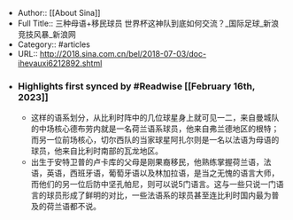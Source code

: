 - Author:: [[About Sina]]
- Full Title:: 三种母语+移民球员 世界杯这神队到底如何交流？_国际足球_新浪竞技风暴_新浪网
- Category:: #articles
- URL:: http://2018.sina.com.cn/bel/2018-07-03/doc-ihevauxi6212892.shtml
- ### Highlights first synced by #Readwise [[February 16th, 2023]]
    - 这样的语系划分，从比利时阵中的几位球星身上就可见一二，来自曼城队的中场核心德布劳内就是一名荷兰语系球员，他来自弗兰德地区的根特；而另一位前场核心，切尔西队的当家球星阿扎尔则是一名以法语为母语的球员，他来自比利时南部的瓦龙地区。
    - 出生于安特卫普的卢卡库的父母是刚果裔移民，他熟练掌握荷兰语，法语，英语，西班牙语，葡萄牙语以及林加拉语，是当之无愧的语言大师，而他们的另一位后防中坚孔帕尼，则可以说5门语言。这与一些只说一门语言的球员形成了鲜明的对比，一些法语系的球员甚至连比利时国内最为普及的荷兰语都不说。
